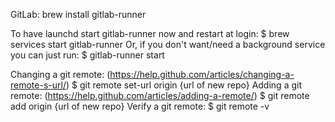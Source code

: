 GitLab:
brew install gitlab-runner

To have launchd start gitlab-runner now and restart at login:
  $ brew services start gitlab-runner
Or, if you don't want/need a background service you can just run:
  $ gitlab-runner start

Changing a git remote: (https://help.github.com/articles/changing-a-remote-s-url/)
  $ git remote set-url origin {url of new repo}
Adding a git remote: (https://help.github.com/articles/adding-a-remote/)
  $ git remote add origin {url of new repo}
Verify a git remote:
  $ git remote -v
